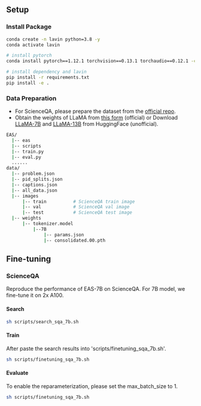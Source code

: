 ## Setup
### Install Package 
```bash
conda create -n lavin python=3.8 -y
conda activate lavin

# install pytorch
conda install pytorch==1.12.1 torchvision==0.13.1 torchaudio==0.12.1 -c pytorch

# install dependency and lavin
pip install -r requirements.txt
pip install -e .
```
### Data Preparation
- For ScienceQA, please prepare the dataset from the [official repo](https://github.com/lupantech/ScienceQA).
- Obtain the weights of LLaMA from [this form](https://forms.gle/jk851eBVbX1m5TAv5)  (official) or Download [LLaMA-7B](https://huggingface.co/nyanko7/LLaMA-7B/tree/main) and [LLaMA-13B](https://huggingface.co/TheBloke/llama-13b) from HuggingFace (unofficial).

```bash
EAS/
  |-- eas
  |-- scripts
  |-- train.py
  |-- eval.py
  ......
data/
  |-- problem.json
  |-- pid_splits.json
  |-- captions.json
  |-- all_data.json
  |-- images
      |-- train          # ScienceQA train image
      |-- val            # ScienceQA val image
      |-- test           # ScienceQA test image
  |-- weights
      |-- tokenizer.model
          |--7B
              |-- params.json
              |-- consolidated.00.pth
```

## Fine-tuning
### ScienceQA
Reproduce the performance of EAS-7B on ScienceQA.
For 7B model, we fine-tune it on 2x A100.

#### Search
```bash
sh scripts/search_sqa_7b.sh
```

#### Train

After paste the search results into 'scripts/finetuning_sqa_7b.sh'.

```bash
sh scripts/finetuning_sqa_7b.sh
```

#### Evaluate

To enable the reparameterization, please set the max_batch_size to 1.

```bash
sh scripts/finetuning_sqa_7b.sh
```